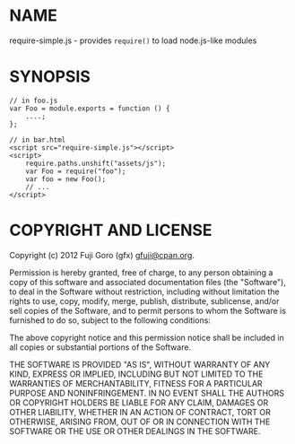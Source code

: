 # NAME

require-simple.js - provides `require()` to load node.js-like modules

# SYNOPSIS

    // in foo.js
    var Foo = module.exports = function () {
        ....;
    };

    // in bar.html
    <script src="require-simple.js"></script>
    <script>
        require.paths.unshift("assets/js");
        var Foo = require("foo");
        var foo = new Foo();
        // ...
    </script>

# COPYRIGHT AND LICENSE

Copyright (c) 2012 Fuji Goro (gfx) <gfuji@cpan.org>.

Permission is hereby granted, free of charge, to any person obtaining a
copy of this software and associated documentation files (the "Software"),
to deal in the Software without restriction, including without limitation
the rights to use, copy, modify, merge, publish, distribute, sublicense,
and/or sell copies of the Software, and to permit persons to whom the
Software is furnished to do so, subject to the following conditions:

The above copyright notice and this permission notice shall be included in
all copies or substantial portions of the Software.

THE SOFTWARE IS PROVIDED "AS IS", WITHOUT WARRANTY OF ANY KIND, EXPRESS OR
IMPLIED, INCLUDING BUT NOT LIMITED TO THE WARRANTIES OF MERCHANTABILITY,
FITNESS FOR A PARTICULAR PURPOSE AND NONINFRINGEMENT. IN NO EVENT SHALL THE
AUTHORS OR COPYRIGHT HOLDERS BE LIABLE FOR ANY CLAIM, DAMAGES OR OTHER
LIABILITY, WHETHER IN AN ACTION OF CONTRACT, TORT OR OTHERWISE, ARISING
FROM, OUT OF OR IN CONNECTION WITH THE SOFTWARE OR THE USE OR OTHER
DEALINGS IN THE SOFTWARE.

